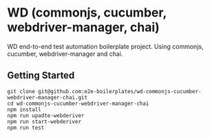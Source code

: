 # WD (commonjs, cucumber, webdriver-manager, chai)

WD end-to-end test automation boilerplate project. Using commonjs, cucumber, webdriver-manager and chai.

## Getting Started

    git clone git@github.com:e2e-boilerplates/wd-commonjs-cucumber-webdriver-manager-chai.git
    cd wd-commonjs-cucumber-webdriver-manager-chai
    npm install
    npm run upadte-webderiver
    npm run start-webderiver
    npm run test
